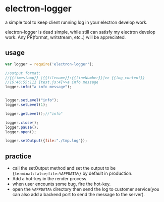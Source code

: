 # electron-logger
a simple tool to keep client running log in your electron develop work.

electron-logger is dead simple, while still can satisfy my electron develop work. Any PR(format, writstream, etc..) will be appreciated.

## usage
```javascript
var logger = require('electron-logger');

//output format:
//{{timestamp}} [{{filename}}:{{lineNumber}}]>> {{log_content}}
//16:46:55:111 [test.js:4]>>a info message
logger.info("a info message");


logger.setLevel("info");
logger.setLevel(1);

logger.getLevel();//"info"

logger.close();
logger.pause();
logger.open();

logger.setOutput({file:"./tmp.log"});
```

## practice
- call the setOutput method and set the output to be `{terminal:false;file:%APPDATA%}` by default in production. 
- Add a hot-key in the render process.
- when user encounts some bug, fire the hot-key.
- open the `%APPDATA%` directory then send the log to customer service(you can also add a backend port to send the message to the server).
